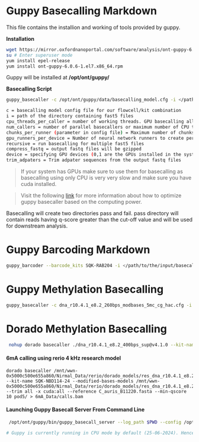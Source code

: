 # Guppy Basecalling Markdown
This file contains the installion and working of tools provided by guppy.

**Installation**
```bash
wget https://mirror.oxfordnanoportal.com/software/analysis/ont-guppy-6.0.6-1.el7.x86_64.rpm
su # Enter superuser mode
yum install epel-release
yum install ont-guppy-6.0.6-1.el7.x86_64.rpm
```
Guppy will be installed at **/opt/ont/guppy/**

**Basecalling Script**
```bash
guppy_basecaller -c /opt/ont/guppy/data/basecalling_model.cfg -i </path/to/the/input/fast5/files> --cpu_threads_per_caller <> -s </path/for/the/output/fastq/files> --recursive --compress_fastq --num_callers <> --device cuda:0,1:90% --trim_adapters
```
```bash
c = basecalling model config file for our flowcell/kit combination
i = path of the directory containing fast5 files
cpu_threads_per_caller = number of working threads. GPU basecalling allows only one CPU support thread per GPU caller.
num_callers = number of parallel basecallers or maximum number of CPU threads.
chunks_per_runner (parameter in config file) = Maximum number of chunks which can be submitted to a single neural network runner before computation. Increasing this will increase GPU basecalling performance. fast -> 160, hac -> 256, sup -> 208
gpu_runners_per_device = Number of neural network runners to create per CUDA device. Increasing this may improve GPU performance but will increase GPU memory use. fast -> 8, hac -> 4, sup -> 12 
recursive = run basecalling for multiple fast5 files
compress_fastq = output fastq files will be gzipped
device = specifying GPU devices (0,1 are the GPUs installed in the system and guppy will use 90% of both the GPUs)
trim_adpaters = Trim adpater sequences from the output fastq files
```
> If your system has GPUs make sure to use them for basecalling as basecalling using only CPU is very very slow and make sure you have cuda installed.


> Visit the following [link](https://gist.github.com/sirselim/2ebe2807112fae93809aa18f096dbb94) for more information about how to optimize guppy basecaller based on the computing power. 

Basecalling will create two directories pass and fail. pass directory will contain reads having q-score greater than the cut-off value and will be used for downstream analysis. 

# Guppy Barcoding Markdown

```bash
guppy_barcoder --barcode_kits SQK-RAB204 -i </path/to/the/input/basecalled/fastq/files> -s </path/for/the/output/demultiplexed/fastq/files> --recursive --compress_fastq --trim_adapters --trim_barcodes --trim_primers 
```

# Guppy Methylation Basecalling

```bash
guppy_basecaller -c dna_r10.4.1_e8.2_260bps_modbases_5mc_cg_hac.cfg -i . -s . --align_ref reference.fasta --device cuda:0:100% --bam_out --barcode_kits SQK-NBD114-24 --trim_adapters --enable_trim_barcodes --trim_primers --compress_fastq --recursive
```
# Dorado Methylation Basecalling
```bash
 nohup dorado basecaller ./dna_r10.4.1_e8.2_400bps_sup@v4.1.0 --kit-name SQK-NBD114-24 --modified-bases 5mCG_5hmCG  --trim all -x cuda:all --reference C_auris_B11220.fasta --min-qscore 10 pod5/ > BAM_Data/calls.bam &
```
#### 6mA calling using rerio 4 kHz research model
```
dorado basecaller /mnt/wwn-0x5000c500e655a860/Nirmal_Data/rerio/dorado_models/res_dna_r10.4.1_e8.2_400bps_sup@v4.0.1 --kit-name SQK-NBD114-24 --modified-bases-models /mnt/wwn-0x5000c500e655a860/Nirmal_Data/rerio/dorado_models/res_dna_r10.4.1_e8.2_400bps_sup@v4.0.1_6mA@v2 --trim all -x cuda:all --reference C_auris_B11220.fasta --min-qscore 10 pod5/ > 6mA_Data/calls.bam
```

#### Launching Guppy Basecall Server From Command Line
```bash
 /opt/ont/guppy/bin/guppy_basecall_server --log_path $PWD --config /opt/ont/guppy/data/dna_r9.4.1_450bps_fast.cfg --num_callers 1 --cpu_threads_per_caller 2 --port /tmp/.guppy/5555 --ipc_threads 3 --device cuda:all

# Guppy is currently running in CPU mode by default (25-06-2024). Hence we have to launch it in GPU mode to do adaptive sampling explicitly.
```
